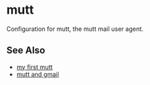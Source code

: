 # mutt
Configuration for mutt, the mutt mail user agent.

## See Also
- [my first mutt](http://mutt.blackfish.org.uk/)
- [mutt and gmail](https://help.ubuntu.com/community/MuttAndGmail)

